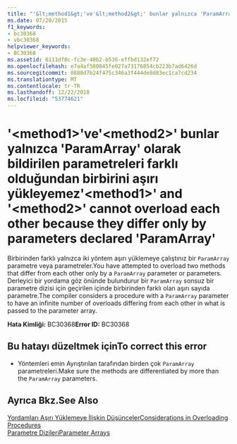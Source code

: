 ```yaml
---
title: "'&lt;method1&gt;'ve'&lt;method2&gt;' bunlar yalnızca 'ParamArray' olarak bildirilen parametreleri farklı olduğundan birbirini aşırı yükleyemez"
ms.date: 07/20/2015
f1_keywords:
- bc30368
- vbc30368
helpviewer_keywords:
- BC30368
ms.assetid: 6111df0c-fc3e-40b2-b536-effbd132ef72
ms.openlocfilehash: e7a4af580845fe027a73176854cb223b7ad6426d
ms.sourcegitcommit: 0888d7b24f475c346a3f444de8d83ec1ca7cd234
ms.translationtype: MT
ms.contentlocale: tr-TR
ms.lasthandoff: 12/22/2018
ms.locfileid: "53774621"
---
```

# <a name="ltmethod1gt-and-ltmethod2gt-cannot-overload-each-other-because-they-differ-only-by-parameters-declared-paramarray"></a><span data-ttu-id="ac484-102">'&lt;method1&gt;'ve'&lt;method2&gt;' bunlar yalnızca 'ParamArray' olarak bildirilen parametreleri farklı olduğundan birbirini aşırı yükleyemez</span><span class="sxs-lookup"><span data-stu-id="ac484-102">'&lt;method1&gt;' and '&lt;method2&gt;' cannot overload each other because they differ only by parameters declared 'ParamArray'</span></span>
<span data-ttu-id="ac484-103">Birbirinden farklı yalnızca iki yöntem aşırı yüklemeye çalıştınız bir `ParamArray` parametre veya parametreler.</span><span class="sxs-lookup"><span data-stu-id="ac484-103">You have attempted to overload two methods that differ from each other only by a `ParamArray` parameter or parameters.</span></span> <span data-ttu-id="ac484-104">Derleyici bir yordama göz önünde bulundurur bir `ParamArray` sonsuz bir parametre dizisi için geçirilen içinde birbirinden farklı olan aşırı sayıda parametre.</span><span class="sxs-lookup"><span data-stu-id="ac484-104">The compiler considers a procedure with a `ParamArray` parameter to have an infinite number of overloads differing from each other in what is passed to the parameter array.</span></span>  
  
 <span data-ttu-id="ac484-105">**Hata Kimliği:** BC30368</span><span class="sxs-lookup"><span data-stu-id="ac484-105">**Error ID:** BC30368</span></span>  
  
## <a name="to-correct-this-error"></a><span data-ttu-id="ac484-106">Bu hatayı düzeltmek için</span><span class="sxs-lookup"><span data-stu-id="ac484-106">To correct this error</span></span>  
  
-   <span data-ttu-id="ac484-107">Yöntemleri emin Ayrıştırılan tarafından birden çok `ParamArray` parametreleri.</span><span class="sxs-lookup"><span data-stu-id="ac484-107">Make sure the methods are differentiated by more than the `ParamArray` parameters.</span></span>  
  
## <a name="see-also"></a><span data-ttu-id="ac484-108">Ayrıca Bkz.</span><span class="sxs-lookup"><span data-stu-id="ac484-108">See Also</span></span>  
 [<span data-ttu-id="ac484-109">Yordamları Aşırı Yüklemeye İlişkin Düşünceler</span><span class="sxs-lookup"><span data-stu-id="ac484-109">Considerations in Overloading Procedures</span></span>](../../visual-basic/programming-guide/language-features/procedures/considerations-in-overloading-procedures.md)  
 [<span data-ttu-id="ac484-110">Parametre Dizileri</span><span class="sxs-lookup"><span data-stu-id="ac484-110">Parameter Arrays</span></span>](../../visual-basic/programming-guide/language-features/procedures/parameter-arrays.md)
